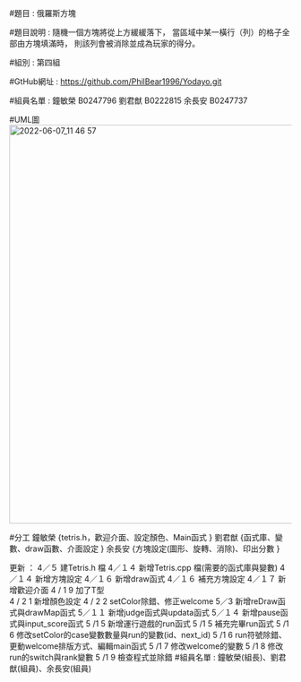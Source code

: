 #題目 : 俄羅斯方塊

#題目說明 : 
	隨機一個方塊將從上方緩緩落下，
	當區域中某一橫行（列）的格子全部由方塊填滿時，
	則該列會被消除並成為玩家的得分。
    
#組別 : 第四組

#GtHub網址 : 
	https://github.com/PhilBear1996/Yodayo.git

#組員名單 : 
    鐘敏榮 B0247796
    劉君猷 B0222815 
    余長安 B0247737
    
#UML圖 
	<img width="712" alt="2022-06-07_11 46 57" src="https://user-images.githubusercontent.com/101238831/172296758-f64a44de-be4f-42c0-af56-35019fcf96aa.png">


#分工
	鐘敏榮
	{tetris.h，歡迎介面、設定顏色、Main函式
	}
	劉君猷 
	{函式庫、變數、draw函數、介面設定
	}
	余長安
	{方塊設定(圖形、旋轉、消除)、印出分數
	}
		

更新 ：
	4／５ 建Tetris.h 檔
  	4／１４ 新增Tetris.cpp 檔(需要的函式庫與變數)
	4／１４ 新增方塊設定
	4／１６ 新增draw函式
	4／１６ 補充方塊設定
	4／１７ 新增歡迎介面
	4 / 1 9 加了T型	
	4 / 2 1 新增顏色設定
	4 / 2 2 setColor除錯、修正welcome
	5／3 新增reDraw函式與drawMap函式
	5／１１ 新增judge函式與updata函式
	5／１４ 新增pause函式與input_score函式
	5 /1 5 新增運行遊戲的run函式
	5 /1 5 補充完畢run函式
	5 /1 6 修改setColor的case變數數量與run的變數(id、next_id)
	5 /1 6 run符號除錯、更動welcome排版方式、編輯main函式
	5 /1 7 修改welcome的變數
	5 /1 8 修改run的switch與rank變數
	5 /1 9 檢查程式並除錯
#組員名單 : 
鐘敏榮(組長)、劉君猷(組員)、余長安(組員)
